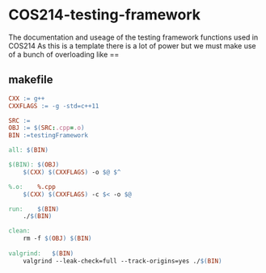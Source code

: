 # COS214-testing-framework
The documentation and useage of the testing framework functions used in COS214
As this is a template there is a lot of power but we must make use of a bunch of overloading like ==

## makefile
```Makefile
CXX := g++
CXXFLAGS := -g -std=c++11

SRC := 
OBJ := $(SRC:.cpp=.o)
BIN :=testingFramework

all: $(BIN)

$(BIN):	$(OBJ)
	$(CXX) $(CXXFLAGS) -o $@ $^

%.o:	%.cpp
	$(CXX) $(CXXFLAGS) -c $< -o $@

run:	$(BIN)
	./$(BIN)

clean:
	rm -f $(OBJ) $(BIN)
 
valgrind:	$(BIN)
	valgrind --leak-check=full --track-origins=yes ./$(BIN)
```
